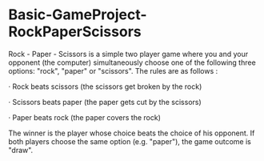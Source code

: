 # Basic-GameProject-RockPaperScissors 
Rock - Paper - Scissors is a simple two player game where you and your opponent (the computer) simultaneously choose one of the following three options: "rock", "paper" or "scissors". The rules are as follows :

· Rock beats scissors (the scissors get broken by the rock)

· Scissors beats paper (the paper gets cut by the scissors)

· Paper beats rock (the paper covers the rock)

The winner is the player whose choice beats the choice of his opponent. If both players choose the same option (e.g. "paper"), the game outcome is "draw".
